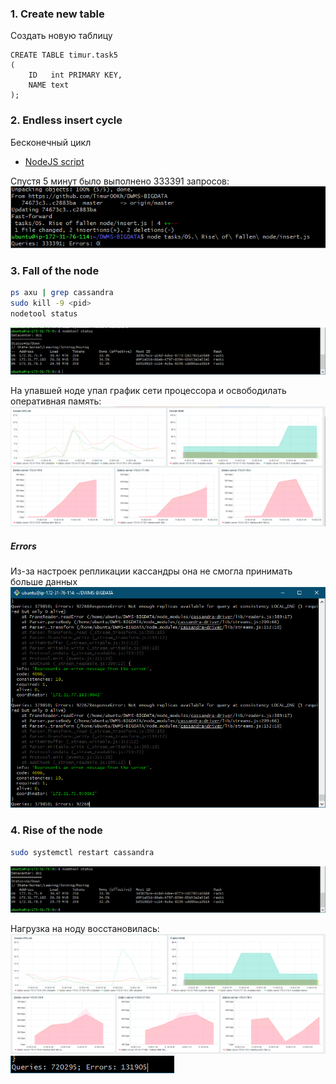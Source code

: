 
### 1. Create new table

Создать новую таблицу

```CQL
CREATE TABLE timur.task5
(
    ID   int PRIMARY KEY,
    NAME text
);
```

### 2. Endless insert cycle
Бесконечный цикл

+ [NodeJS script](insert.js)

Спустя 5 минут было выполнено 333391 запросов:
![](images/5.png)

### 3. Fall of the node

```bash
ps axu | grep cassandra
sudo kill -9 <pid>
nodetool status
```

![](images/1.png)

На упавшей ноде упал график сети процессора и освободилать оперативная память:
![](images/6.png)

##### Errors
Из-за настроек репликации кассандры она не смогла принимать больше данных
![](images/error.png)

### 4. Rise of the node

```bash
sudo systemctl restart cassandra
```

![](images/2.png)

Нагрузка на ноду восстановилась:
![](images/7.png)
![](images/8.png)



